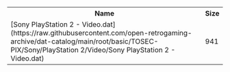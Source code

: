 <table>
<tr><th>Name</th><th>Size</th></tr>
<tr><td>
[Sony PlayStation 2 - Video.dat](https://raw.githubusercontent.com/open-retrogaming-archive/dat-catalog/main/root/basic/TOSEC-PIX/Sony/PlayStation 2/Video/Sony PlayStation 2 - Video.dat)
</td><td>941</td></tr>
</table>

